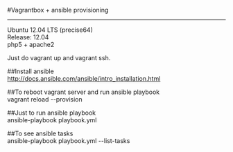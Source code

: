 #Vagrantbox + ansible provisioning  
<hr>

Ubuntu 12.04 LTS (precise64)  
Release:	12.04  
php5 + apache2  

Just do vagrant up and vagrant ssh.  

##Install ansible  
http://docs.ansible.com/ansible/intro_installation.html  

##To reboot vagrant server and run ansible playbook  
vagrant reload --provision  

##Just to run ansible playbook  
ansible-playbook playbook.yml  

##To see ansible tasks  
ansible-playbook playbook.yml --list-tasks  
